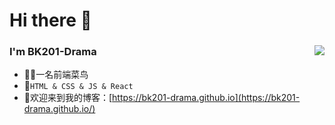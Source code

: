 <!--
**BK201-Drama/BK201-Drama** is a ✨ _special_ ✨ repository because its `README.md` (this file) appears on your GitHub profile.
-->

# Hi there 👋

### I'm BK201-Drama<img align="right" src="https://github-readme-stats.vercel.app/api?username=BK201-Drama&show_icons=true">
-  👨‍💻一名前端菜鸟
- 🌱`HTML & CSS & JS & React`
- 🔭欢迎来到我的博客：[https://bk201-drama.github.io](https://bk201-drama.github.io/)

